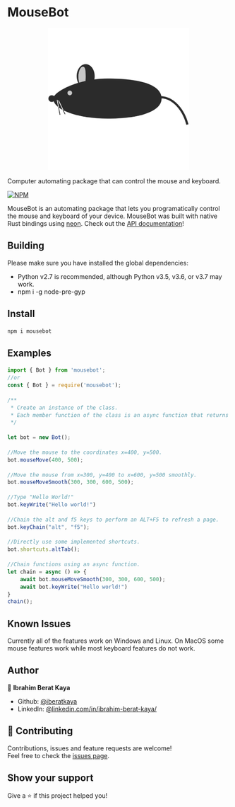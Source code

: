 # MouseBot

<p align="center"><img src="https://raw.githubusercontent.com/iberatkaya/mousebot/master/logo/logo.png"></p>

Computer automating package that can control the mouse and keyboard.

[![NPM](https://nodei.co/npm/mousebot.png)](https://nodei.co/npm/mousebot/)

MouseBot is an automating package that lets you programatically control the mouse and keyboard of your device. MouseBot was built with native Rust bindings using [neon](https://neon-bindings.com/). Check out the [API documentation](https://iberatkaya.github.io/mousebot/)!

## Building

Please make sure you have installed the global dependencies:

* Python v2.7 is recommended, although Python v3.5, v3.6, or v3.7 may work.
* npm i -g node-pre-gyp

## Install

```sh
npm i mousebot
```
## Examples
```javascript
import { Bot } from 'mousebot';
//or
const { Bot } = require('mousebot');

/**
 * Create an instance of the class. 
 * Each member function of the class is an async function that returns a promise.
 */

let bot = new Bot();

//Move the mouse to the coordinates x=400, y=500. 
bot.mouseMove(400, 500);

//Move the mouse from x=300, y=400 to x=600, y=500 smoothly.
bot.mouseMoveSmooth(300, 300, 600, 500);

//Type "Hello World!"
bot.keyWrite("Hello world!")

//Chain the alt and f5 keys to perform an ALT+F5 to refresh a page.
bot.keyChain("alt", "f5");

//Directly use some implemented shortcuts.
bot.shortcuts.altTab();

//Chain functions using an async function.
let chain = async () => {
    await bot.mouseMoveSmooth(300, 300, 600, 500);
    await bot.keyWrite("Hello world!")
}
chain();

```

## Known Issues

Currently all of the features work on Windows and Linux. On MacOS some mouse features work while most keyboard features do not work.

## Author

👤 **Ibrahim Berat Kaya**

* Github: [@iberatkaya](https://github.com/iberatkaya)
* LinkedIn: [@linkedin.com/in/ibrahim-berat-kaya/](https://linkedin.com/in/ibrahim-berat-kaya/)

## 🤝 Contributing

Contributions, issues and feature requests are welcome!<br />Feel free to check the [issues page](https://github.com/iberatkaya/mousebot/issues). 

## Show your support

Give a ⭐️ if this project helped you!
